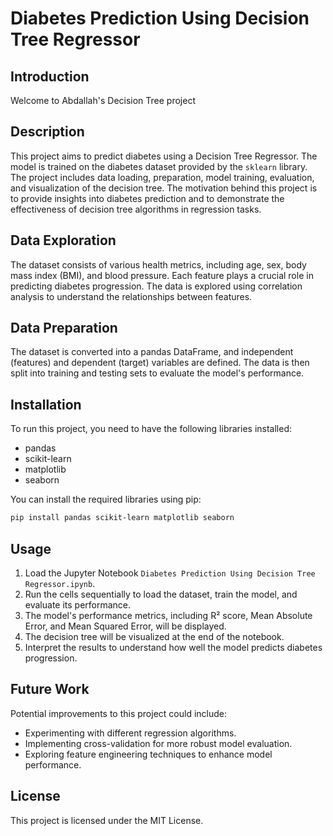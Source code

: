 # Diabetes Prediction Using Decision Tree Regressor
## Introduction
Welcome to Abdallah's Decision Tree project


## Description
This project aims to predict diabetes using a Decision Tree Regressor. The model is trained on the diabetes dataset provided by the `sklearn` library. The project includes data loading, preparation, model training, evaluation, and visualization of the decision tree. The motivation behind this project is to provide insights into diabetes prediction and to demonstrate the effectiveness of decision tree algorithms in regression tasks.

## Data Exploration
The dataset consists of various health metrics, including age, sex, body mass index (BMI), and blood pressure. Each feature plays a crucial role in predicting diabetes progression. The data is explored using correlation analysis to understand the relationships between features.

## Data Preparation
The dataset is converted into a pandas DataFrame, and independent (features) and dependent (target) variables are defined. The data is then split into training and testing sets to evaluate the model's performance.

## Installation
To run this project, you need to have the following libraries installed:
- pandas
- scikit-learn
- matplotlib
- seaborn

You can install the required libraries using pip:
```bash
pip install pandas scikit-learn matplotlib seaborn
```

## Usage
1. Load the Jupyter Notebook `Diabetes Prediction Using Decision Tree Regressor.ipynb`.
2. Run the cells sequentially to load the dataset, train the model, and evaluate its performance.
3. The model's performance metrics, including R² score, Mean Absolute Error, and Mean Squared Error, will be displayed.
4. The decision tree will be visualized at the end of the notebook.
5. Interpret the results to understand how well the model predicts diabetes progression.

## Future Work
Potential improvements to this project could include:
- Experimenting with different regression algorithms.
- Implementing cross-validation for more robust model evaluation.
- Exploring feature engineering techniques to enhance model performance.

## License
This project is licensed under the MIT License.
